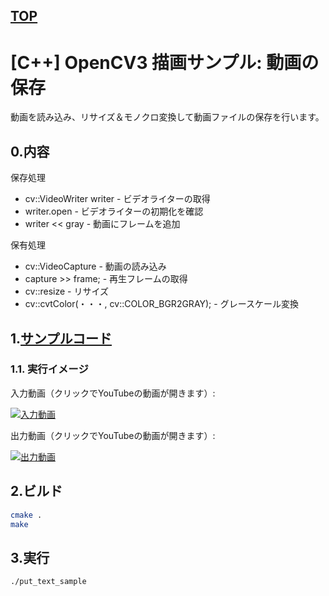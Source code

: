 [TOP](https://github.com/maemori/OpenCV3_Sample/)
----

# [C++] OpenCV3 描画サンプル: 動画の保存

動画を読み込み、リサイズ＆モノクロ変換して動画ファイルの保存を行います。

## 0.内容

保存処理

* cv::VideoWriter writer - ビデオライターの取得
* writer.open - ビデオライターの初期化を確認
* writer << gray - 動画にフレームを追加

保有処理

* cv::VideoCapture - 動画の読み込み
* capture >> frame; - 再生フレームの取得
* cv::resize - リサイズ
* cv::cvtColor(・・・, cv::COLOR_BGR2GRAY); - グレースケール変換

## 1.[サンプルコード](./main.cpp)

### 1.1. 実行イメージ

入力動画（クリックでYouTubeの動画が開きます）:

[![入力動画](http://img.youtube.com/vi/UDPQthJe7cg/0.jpg)](https://www.youtube.com/watch?v=UDPQthJe7cg)

出力動画（クリックでYouTubeの動画が開きます）:

[![出力動画](http://img.youtube.com/vi/MpB86yd_qqY/0.jpg)](https://www.youtube.com/watch?v=MpB86yd_qqY)


## 2.ビルド

``` bash
cmake .
make
```

## 3.実行

``` bash
./put_text_sample
```


